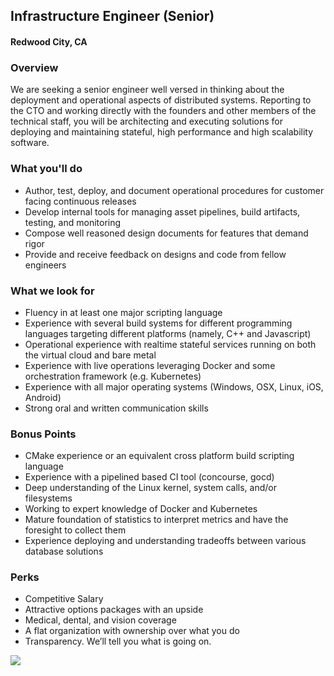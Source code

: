 ## Infrastructure Engineer (Senior)
#### Redwood City, CA

### Overview
We are seeking a senior engineer well versed in thinking about the deployment and operational aspects of distributed systems. Reporting to the CTO and working directly with the founders and other members of the technical staff, you will be architecting and executing solutions for deploying and maintaining stateful, high ­performance and high ­scalability software.

### What you'll do
+ Author, test, deploy, and document operational procedures for customer facing continuous releases  
+ Develop internal tools for managing asset pipelines, build artifacts, testing, and monitoring  
+ Compose well­ reasoned design documents for features that demand rigor   
+ Provide and receive feedback on designs and code from fellow engineers

### What we look for
+ Fluency in at least one major scripting language
+ Experience with several build systems for different programming languages targeting different platforms (namely, C++ and Javascript)
+ Operational experience with real­time stateful services running on both the virtual cloud and bare metal
+ Experience with live operations leveraging Docker and some orchestration framework (e.g. Kubernetes)
+ Experience with all major operating systems (Windows, OSX, Linux, iOS, Android)
+ Strong oral and written communication skills

### Bonus Points
+ CMake experience or an equivalent cross­ platform build scripting language
+ Experience with a pipelined based CI tool (concourse, gocd) 
+ Deep understanding of the Linux kernel, system calls, and/or filesystems  
+ Working to expert knowledge of Docker and Kubernetes
+ Mature foundation of statistics to interpret metrics and have the foresight to collect them 
+ Experience deploying and understanding tradeoffs between various database solutions

### Perks
+ Competitive Salary
+ Attractive options packages with an upside 
+ Medical, dental, and vision coverage 
+ A flat organization with ownership over what you do  
+ Transparency. We’ll tell you what is going on.


[<img src='https://dabuttonfactory.com/button.png?t=Apply&f=Calibri-Bold&ts=24&tc=fff&tshs=1&tshc=000&hp=20&vp=8&c=5&bgt=gradient&bgc=3d85c6&ebgc=073763'>](https://letsrockit.co/users/auth/github?job_id=ugxleenoyxq-infrastructure-engineer-senior)
